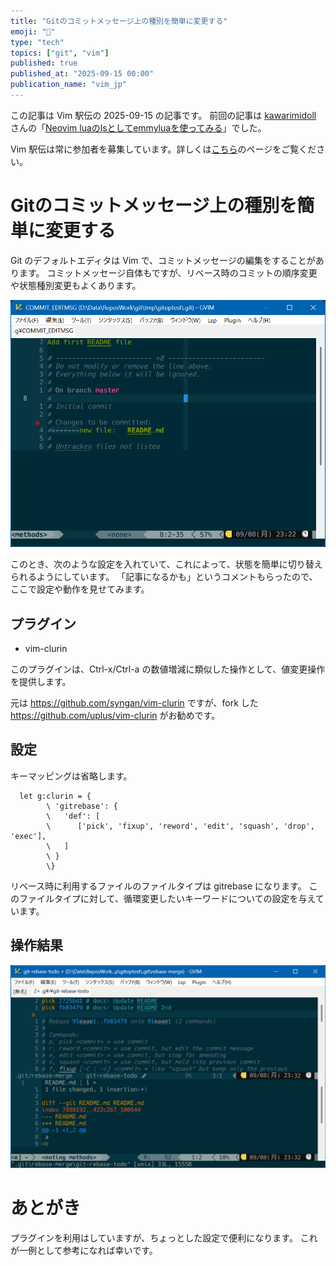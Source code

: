 ```yaml
---
title: "Gitのコミットメッセージ上の種別を簡単に変更する"
emoji: "📜"
type: "tech"
topics: ["git", "vim"]
published: true
published_at: "2025-09-15 00:00"
publication_name: "vim_jp"
---
```


この記事は Vim 駅伝の 2025-09-15 の記事です。
前回の記事は [kawarimidoll](https://zenn.dev/kawarimidoll) さんの「[Neovim luaのlsとしてemmyluaを使ってみる](https://zenn.dev/vim_jp/articles/56bc5db545f47b)」でした。

Vim 駅伝は常に参加者を募集しています。詳しくは[こちら](https://vim-jp.org/ekiden/about/)のページをご覧ください。

# Gitのコミットメッセージ上の種別を簡単に変更する

Git のデフォルトエディタは Vim で、コミットメッセージの編集をすることがあります。
コミットメッセージ自体もですが、リベース時のコミットの順序変更や状態種別変更もよくあります。

![コミットメッセージ編集画面](/images/20250915/git-commit-edit-vim.png)

このとき、次のような設定を入れていて、これによって、状態を簡単に切り替えられるようにしています。
「記事になるかも」というコメントもらったので、ここで設定や動作を見せてみます。

## プラグイン

* vim-clurin

このプラグインは、Ctrl-x/Ctrl-a の数値増減に類似した操作として、値変更操作を提供します。

元は <https://github.com/syngan/vim-clurin> ですが、fork した <https://github.com/uplus/vim-clurin> がお勧めです。

## 設定

キーマッピングは省略します。

```vim
  let g:clurin = {
        \ 'gitrebase': {
        \   'def': [
        \      ['pick', 'fixup', 'reword', 'edit', 'squash', 'drop', 'exec'],
        \   ]
        \ }
        \}
```

リベース時に利用するファイルのファイルタイプは gitrebase になります。
このファイルタイプに対して、循環変更したいキーワードについての設定を与えています。

## 操作結果

![リベース編集画面](/images/20250915/git-rebase-edit-vim.gif)

# あとがき

プラグインを利用はしていますが、ちょっとした設定で便利になります。
これが一例として参考になれば幸いです。

